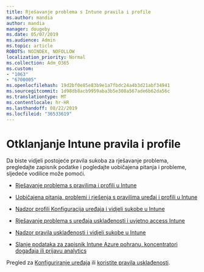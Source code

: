 ```yaml
---
title: Rješavanje problema s Intune pravila i profile
ms.author: mandia
author: mandia
manager: dougeby
ms.date: 05/07/2019
ms.audience: Admin
ms.topic: article
ROBOTS: NOINDEX, NOFOLLOW
localization_priority: Normal
ms.collection: Adm_O365
ms.custom:
- "1063"
- "6700005"
ms.openlocfilehash: 19d2bf0e85e83b9e1a7fbdc24a4b3d21abf34941
ms.sourcegitcommit: 1d98db8acb9959aba3b5e308a567ade6b62da56c
ms.translationtype: MT
ms.contentlocale: hr-HR
ms.lasthandoff: 08/22/2019
ms.locfileid: "36533619"
---
```

# <a name="troubleshooting-intune-policy-and-profiles"></a>Otklanjanje Intune pravila i profile

Da biste vidjeli postojeće pravila sukoba za rješavanje problema, pregledajte zapisnik podatke i pogledajte uobičajena pitanja i probleme, sljedeće vodilice može pomoći.

- [Rješavanje problema s pravilima i profili u Intune](https://docs.microsoft.com/intune/troubleshoot-policies-in-microsoft-intune)

- [Uobičajena pitanja, problemi i rješenja s pravilima uređaj i profili u Intune](https://docs.microsoft.com/intune/device-profile-troubleshoot)

- [Nadzor profili Konfiguracija uređaja i vidjeli sukobe u Intune](https://docs.microsoft.com/intune/device-profile-monitor)

- [Rješavanje problema s uređaja usklađenosti i uvjetno access Intune](https://docs.microsoft.com/intune/troubleshoot-conditional-access)

- [Nadzor pravila usklađenosti i vidjeli sukobe u Intune](https://docs.microsoft.com/intune/compliance-policy-monitor)

- [Slanje podataka za zapisnik Intune Azure pohranu, koncentratori događaja ili prijavu analytics](https://docs.microsoft.com/intune/review-logs-using-azure-monitor)

Pregled za [Konfiguriranje uređaja](https://docs.microsoft.com/intune/device-profiles) ili [koristite pravila usklađenosti](https://docs.microsoft.com/intune/device-compliance-get-started).